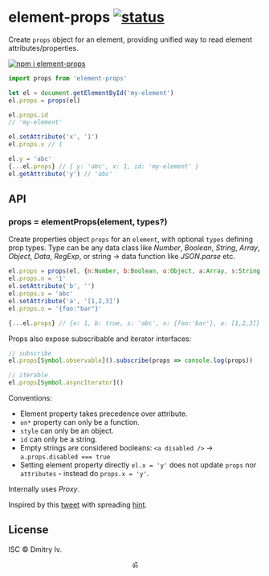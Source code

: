 # element-props [![status](https://travis-ci.org/spectjs/element-props.svg?branch=master)](https://travis-ci.org/spectjs/element-props)

Create `props` object for an element, providing unified way to read element attributes/properties.

[![npm i element-props](https://nodei.co/npm/element-props.png?mini=true)](https://nodei.co/npm/element-props/)

```js
import props from 'element-props'

let el = document.getElementById('my-element')
el.props = props(el)

el.props.id
// 'my-element'

el.setAttribute('x', '1')
el.props.x // 1

el.y = 'abc'
{...el.props} // { y: 'abc', x: 1, id: 'my-element' }
el.getAttribute('y') // 'abc'
```

## API

### props = elementProps(element, types?)

Create properties object `props` for an `element`, with optional `types` defining prop types. Type can be any data class like _Number_, _Boolean_, _String_, _Array_, _Object_, _Data_, _RegExp_, or string → data function like _JSON.parse_ etc.

```js
el.props = props(el, {n:Number, b:Boolean, o:Object, a:Array, s:String, d:Date})
el.props.n = '1'
el.setAttribute('b', '')
el.props.s = 'abc'
el.setAttribute('a', '[1,2,3]')
el.props.o = '{foo:"bar"}'

{...el.props} // {n: 1, b: true, s: 'abc', o: {foo:'bar'}, a: [1,2,3]}
```

Props also expose subscribable and iterator interfaces:

```js
// subscribe
el.props[Symbol.observable]().subscribe(props => console.log(props))

// iterable
el.props[Symbol.asyncIterator]()
```

Conventions:

* Element property takes precedence over attribute.
* `on*` property can only be a function.
* `style` can only be an object.
* `id` can only be a string.
* Empty strings are considered booleans: `<a disabled />` → `a.props.disabled === true`
* Setting element property directly `el.x = 'y'` does not update `props` nor `attributes` - instead do `props.x = 'y'`.

Internally uses _Proxy_. <!-- with _MutationObserver_ fallback for IE11. -->

Inspired by this [tweet](https://twitter.com/WebReflection/status/1260948278977409026?s=20) with spreading [hint](https://github.com/tc39/proposal-object-rest-spread/issues/69#issuecomment-633232470).


## License

ISC © Dmitry Iv.

<p align="center">ॐ</p>
